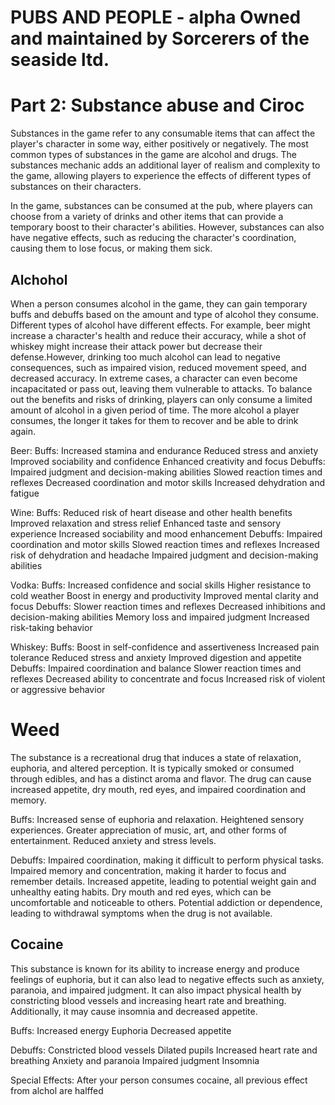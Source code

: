 PUBS AND PEOPLE - alpha
Owned and maintained by Sorcerers of the seaside ltd.
======================================================

# Part 2: Substance abuse and Ciroc
Substances in the game refer to any consumable items that can affect the player's character in some way, either positively or negatively. The most common types of substances in the game are alcohol and drugs. The substances mechanic adds an additional layer of realism and complexity to the game, allowing players to experience the effects of different types of substances on their characters.

In the game, substances can be consumed at the pub, where players can choose from a variety of drinks and other items that can provide a temporary boost to their character's abilities. However, substances can also have negative effects, such as reducing the character's coordination, causing them to lose focus, or making them sick.

## Alchohol
When a person consumes alcohol in the game, they can gain temporary buffs and debuffs based on the amount and type of alcohol they consume. Different types of alcohol have different effects. For example, beer might increase a character's health and reduce their accuracy, while a shot of whiskey might increase their attack power but decrease their defense.However, drinking too much alcohol can lead to negative consequences, such as impaired vision, reduced movement speed, and decreased accuracy. In extreme cases, a character can even become incapacitated or pass out, leaving them vulnerable to attacks. To balance out the benefits and risks of drinking, players can only consume a limited amount of alcohol in a given period of time. The more alcohol a player consumes, the longer it takes for them to recover and be able to drink again.

Beer:
    Buffs:
        Increased stamina and endurance
        Reduced stress and anxiety
        Improved sociability and confidence
        Enhanced creativity and focus
    Debuffs:
        Impaired judgment and decision-making abilities
        Slowed reaction times and reflexes
        Decreased coordination and motor skills
        Increased dehydration and fatigue

Wine:
    Buffs:
        Reduced risk of heart disease and other health benefits
        Improved relaxation and stress relief
        Enhanced taste and sensory experience
        Increased sociability and mood enhancement
    Debuffs:
        Impaired coordination and motor skills
        Slowed reaction times and reflexes
        Increased risk of dehydration and headache
        Impaired judgment and decision-making abilities

Vodka:
    Buffs:
        Increased confidence and social skills
        Higher resistance to cold weather
        Boost in energy and productivity
        Improved mental clarity and focus
    Debuffs:
        Slower reaction times and reflexes
        Decreased inhibitions and decision-making abilities
        Memory loss and impaired judgment
        Increased risk-taking behavior

Whiskey:
    Buffs:
        Boost in self-confidence and assertiveness
        Increased pain tolerance
        Reduced stress and anxiety
        Improved digestion and appetite
    Debuffs:
        Impaired coordination and balance
        Slower reaction times and reflexes
        Decreased ability to concentrate and focus
        Increased risk of violent or aggressive behavior

# Weed
The substance is a recreational drug that induces a state of relaxation, euphoria, and altered perception. It is typically smoked or consumed through edibles, and has a distinct aroma and flavor. The drug can cause increased appetite, dry mouth, red eyes, and impaired coordination and memory.

Buffs:
    Increased sense of euphoria and relaxation.
    Heightened sensory experiences.
    Greater appreciation of music, art, and other forms of entertainment.
    Reduced anxiety and stress levels.

Debuffs:
    Impaired coordination, making it difficult to perform physical tasks.
    Impaired memory and concentration, making it harder to focus and remember details.
    Increased appetite, leading to potential weight gain and unhealthy eating habits.
    Dry mouth and red eyes, which can be uncomfortable and noticeable to others.
    Potential addiction or dependence, leading to withdrawal symptoms when the drug is not available.


## Cocaine
This substance is known for its ability to increase energy and produce feelings of euphoria, but it can also lead to negative effects such as anxiety, paranoia, and impaired judgment. It can also impact physical health by constricting blood vessels and increasing heart rate and breathing. Additionally, it may cause insomnia and decreased appetite.

Buffs:
    Increased energy
    Euphoria
    Decreased appetite

Debuffs:
    Constricted blood vessels
    Dilated pupils
    Increased heart rate and breathing
    Anxiety and paranoia
    Impaired judgment
    Insomnia

Special Effects:
    After your person consumes cocaine, all previous effect from alchol are halffed